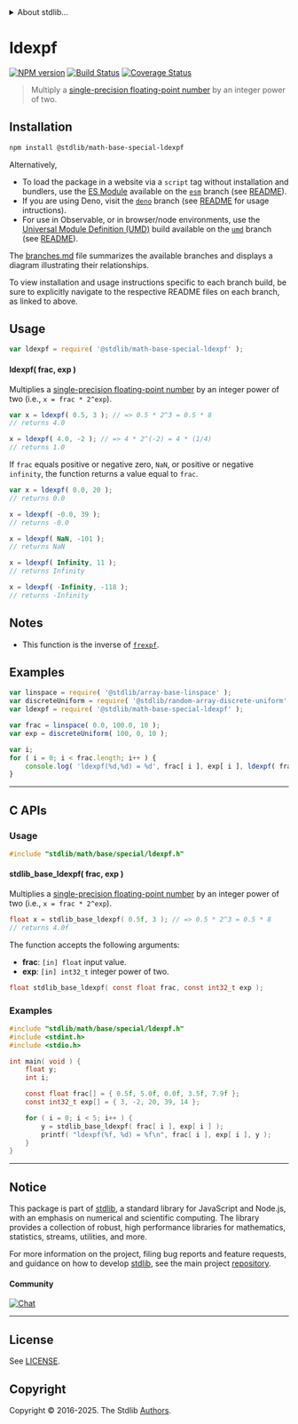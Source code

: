 <!--

@license Apache-2.0

Copyright (c) 2024 The Stdlib Authors.

Licensed under the Apache License, Version 2.0 (the "License");
you may not use this file except in compliance with the License.
You may obtain a copy of the License at

   http://www.apache.org/licenses/LICENSE-2.0

Unless required by applicable law or agreed to in writing, software
distributed under the License is distributed on an "AS IS" BASIS,
WITHOUT WARRANTIES OR CONDITIONS OF ANY KIND, either express or implied.
See the License for the specific language governing permissions and
limitations under the License.

-->


<details>
  <summary>
    About stdlib...
  </summary>
  <p>We believe in a future in which the web is a preferred environment for numerical computation. To help realize this future, we've built stdlib. stdlib is a standard library, with an emphasis on numerical and scientific computation, written in JavaScript (and C) for execution in browsers and in Node.js.</p>
  <p>The library is fully decomposable, being architected in such a way that you can swap out and mix and match APIs and functionality to cater to your exact preferences and use cases.</p>
  <p>When you use stdlib, you can be absolutely certain that you are using the most thorough, rigorous, well-written, studied, documented, tested, measured, and high-quality code out there.</p>
  <p>To join us in bringing numerical computing to the web, get started by checking us out on <a href="https://github.com/stdlib-js/stdlib">GitHub</a>, and please consider <a href="https://opencollective.com/stdlib">financially supporting stdlib</a>. We greatly appreciate your continued support!</p>
</details>

# ldexpf

[![NPM version][npm-image]][npm-url] [![Build Status][test-image]][test-url] [![Coverage Status][coverage-image]][coverage-url] <!-- [![dependencies][dependencies-image]][dependencies-url] -->

> Multiply a [single-precision floating-point number][ieee754] by an integer power of two.

<section class="installation">

## Installation

```bash
npm install @stdlib/math-base-special-ldexpf
```

Alternatively,

-   To load the package in a website via a `script` tag without installation and bundlers, use the [ES Module][es-module] available on the [`esm`][esm-url] branch (see [README][esm-readme]).
-   If you are using Deno, visit the [`deno`][deno-url] branch (see [README][deno-readme] for usage intructions).
-   For use in Observable, or in browser/node environments, use the [Universal Module Definition (UMD)][umd] build available on the [`umd`][umd-url] branch (see [README][umd-readme]).

The [branches.md][branches-url] file summarizes the available branches and displays a diagram illustrating their relationships.

To view installation and usage instructions specific to each branch build, be sure to explicitly navigate to the respective README files on each branch, as linked to above.

</section>

<section class="usage">

## Usage

```javascript
var ldexpf = require( '@stdlib/math-base-special-ldexpf' );
```

#### ldexpf( frac, exp )

Multiplies a [single-precision floating-point number][ieee754] by an integer power of two (i.e., `x = frac * 2^exp`).

```javascript
var x = ldexpf( 0.5, 3 ); // => 0.5 * 2^3 = 0.5 * 8
// returns 4.0

x = ldexpf( 4.0, -2 ); // => 4 * 2^(-2) = 4 * (1/4)
// returns 1.0
```

If `frac` equals positive or negative zero, `NaN`, or positive or negative `infinity`, the function returns a value equal to `frac`.

```javascript
var x = ldexpf( 0.0, 20 );
// returns 0.0

x = ldexpf( -0.0, 39 );
// returns -0.0

x = ldexpf( NaN, -101 );
// returns NaN

x = ldexpf( Infinity, 11 );
// returns Infinity

x = ldexpf( -Infinity, -118 );
// returns -Infinity
```

<section class="usage">

<section class="notes">

## Notes

-   This function is the inverse of [`frexpf`][@stdlib/math/base/special/frexpf].

</section>

<!-- /.notes -->

<section class="examples">

## Examples

<!-- eslint no-undef: "error" -->

```javascript
var linspace = require( '@stdlib/array-base-linspace' );
var discreteUniform = require( '@stdlib/random-array-discrete-uniform' );
var ldexpf = require( '@stdlib/math-base-special-ldexpf' );

var frac = linspace( 0.0, 100.0, 10 );
var exp = discreteUniform( 100, 0, 10 );

var i;
for ( i = 0; i < frac.length; i++ ) {
    console.log( 'ldexpf(%d,%d) = %d', frac[ i ], exp[ i ], ldexpf( frac[ i ], exp[ i ] ) );
}
```

</section>

<!-- /.examples -->

<!-- C interface documentation. -->

* * *

<section class="c">

## C APIs

<!-- Section to include introductory text. Make sure to keep an empty line after the intro `section` element and another before the `/section` close. -->

<section class="intro">

</section>

<!-- /.intro -->

<!-- C usage documentation. -->

<section class="usage">

### Usage

```c
#include "stdlib/math/base/special/ldexpf.h"
```

#### stdlib_base_ldexpf( frac, exp )

Multiplies a [single-precision floating-point number][ieee754] by an integer power of two (i.e., `x = frac * 2^exp`).

```c
float x = stdlib_base_ldexpf( 0.5f, 3 ); // => 0.5 * 2^3 = 0.5 * 8
// returns 4.0f
```

The function accepts the following arguments:

-   **frac**: `[in] float` input value.
-   **exp**: `[in] int32_t` integer power of two.

```c
float stdlib_base_ldexpf( const float frac, const int32_t exp );
```

</section>

<!-- /.usage -->

<!-- C API usage notes. Make sure to keep an empty line after the `section` element and another before the `/section` close. -->

<section class="notes">

</section>

<!-- /.notes -->

<!-- C API usage examples. -->

<section class="examples">

### Examples

```c
#include "stdlib/math/base/special/ldexpf.h"
#include <stdint.h>
#include <stdio.h>

int main( void ) {
    float y;
    int i;

    const float frac[] = { 0.5f, 5.0f, 0.0f, 3.5f, 7.9f };
    const int32_t exp[] = { 3, -2, 20, 39, 14 };

    for ( i = 0; i < 5; i++ ) {
        y = stdlib_base_ldexpf( frac[ i ], exp[ i ] );
        printf( "ldexpf(%f, %d) = %f\n", frac[ i ], exp[ i ], y );
    }
}
```

</section>

<!-- /.examples -->

</section>

<!-- /.c -->

<!-- Section for related `stdlib` packages. Do not manually edit this section, as it is automatically populated. -->

<section class="related">

</section>

<!-- /.related -->

<!-- Section for all links. Make sure to keep an empty line after the `section` element and another before the `/section` close. -->


<section class="main-repo" >

* * *

## Notice

This package is part of [stdlib][stdlib], a standard library for JavaScript and Node.js, with an emphasis on numerical and scientific computing. The library provides a collection of robust, high performance libraries for mathematics, statistics, streams, utilities, and more.

For more information on the project, filing bug reports and feature requests, and guidance on how to develop [stdlib][stdlib], see the main project [repository][stdlib].

#### Community

[![Chat][chat-image]][chat-url]

---

## License

See [LICENSE][stdlib-license].


## Copyright

Copyright &copy; 2016-2025. The Stdlib [Authors][stdlib-authors].

</section>

<!-- /.stdlib -->

<!-- Section for all links. Make sure to keep an empty line after the `section` element and another before the `/section` close. -->

<section class="links">

[npm-image]: http://img.shields.io/npm/v/@stdlib/math-base-special-ldexpf.svg
[npm-url]: https://npmjs.org/package/@stdlib/math-base-special-ldexpf

[test-image]: https://github.com/stdlib-js/math-base-special-ldexpf/actions/workflows/test.yml/badge.svg?branch=main
[test-url]: https://github.com/stdlib-js/math-base-special-ldexpf/actions/workflows/test.yml?query=branch:main

[coverage-image]: https://img.shields.io/codecov/c/github/stdlib-js/math-base-special-ldexpf/main.svg
[coverage-url]: https://codecov.io/github/stdlib-js/math-base-special-ldexpf?branch=main

<!--

[dependencies-image]: https://img.shields.io/david/stdlib-js/math-base-special-ldexpf.svg
[dependencies-url]: https://david-dm.org/stdlib-js/math-base-special-ldexpf/main

-->

[chat-image]: https://img.shields.io/gitter/room/stdlib-js/stdlib.svg
[chat-url]: https://app.gitter.im/#/room/#stdlib-js_stdlib:gitter.im

[stdlib]: https://github.com/stdlib-js/stdlib

[stdlib-authors]: https://github.com/stdlib-js/stdlib/graphs/contributors

[umd]: https://github.com/umdjs/umd
[es-module]: https://developer.mozilla.org/en-US/docs/Web/JavaScript/Guide/Modules

[deno-url]: https://github.com/stdlib-js/math-base-special-ldexpf/tree/deno
[deno-readme]: https://github.com/stdlib-js/math-base-special-ldexpf/blob/deno/README.md
[umd-url]: https://github.com/stdlib-js/math-base-special-ldexpf/tree/umd
[umd-readme]: https://github.com/stdlib-js/math-base-special-ldexpf/blob/umd/README.md
[esm-url]: https://github.com/stdlib-js/math-base-special-ldexpf/tree/esm
[esm-readme]: https://github.com/stdlib-js/math-base-special-ldexpf/blob/esm/README.md
[branches-url]: https://github.com/stdlib-js/math-base-special-ldexpf/blob/main/branches.md

[stdlib-license]: https://raw.githubusercontent.com/stdlib-js/math-base-special-ldexpf/main/LICENSE

[ieee754]: https://en.wikipedia.org/wiki/IEEE_754-1985

[@stdlib/math/base/special/frexpf]: https://github.com/stdlib-js/math-base-special-frexpf

<!-- <related-links> -->

<!-- </related-links> -->

</section>

<!-- /.links -->
